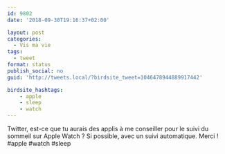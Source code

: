 ```yaml
---
id: 9802
date: '2018-09-30T19:16:37+02:00'

layout: post
categories:
  - Vis ma vie
tags:
  - tweet
format: status
publish_social: no
guid: 'http://tweets.local/?birdsite_tweet=1046478944889917442'

birdsite_hashtags:
    - apple
    - sleep
    - watch
---
```


Twitter, est-ce que tu aurais des applis à me conseiller pour le suivi du sommeil sur Apple Watch ? Si possible, avec un suivi automatique. Merci ! #apple #watch #sleep
